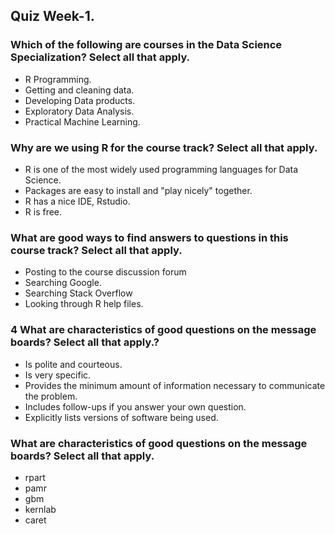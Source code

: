 ## Quiz Week-1.
### Which of the following are courses in the Data Science Specialization? Select all that apply.
* R Programming.
* Getting and cleaning data.
* Developing Data products.
* Exploratory Data Analysis.
* Practical Machine Learning.

### Why are we using R for the course track? Select all that apply.
* R is one of the most widely used programming languages for Data Science.
* Packages are easy to install and "play nicely" together.
* R has a nice IDE, Rstudio.
* R is free.

### What are good ways to find answers to questions in this course track? Select all that apply.
* Posting to the course discussion forum
* Searching Google.
* Searching Stack Overflow
* Looking through R help files.

### 4 What are characteristics of good questions on the message boards? Select all that apply.?
* Is polite and courteous.
* Is very specific.
* Provides the minimum amount of information necessary to communicate the problem.
* Includes follow-ups if you answer your own question.
* Explicitly lists versions of software being used.

### What are characteristics of good questions on the message boards? Select all that apply.
* rpart
* pamr
* gbm
* kernlab
* caret